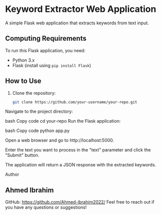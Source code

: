 # Keyword Extractor Web Application

A simple Flask web application that extracts keywords from text input.

## Computing Requirements

To run this Flask application, you need:

- Python 3.x
- Flask (install using `pip install Flask`)

## How to Use

1. Clone the repository:

   ```bash
   git clone https://github.com/your-username/your-repo.git
Navigate to the project directory:

bash
Copy code
cd your-repo
Run the Flask application:

bash
Copy code
python app.py


Open a web browser and go to http://localhost:5000.

Enter the text you want to process in the "text" parameter and click the "Submit" button.

The application will return a JSON response with the extracted keywords.

Author
## Ahmed Ibrahim
GitHub: https://github.com/Ahmed-ibrahim2022/
Feel free to reach out if you have any questions or suggestions!
